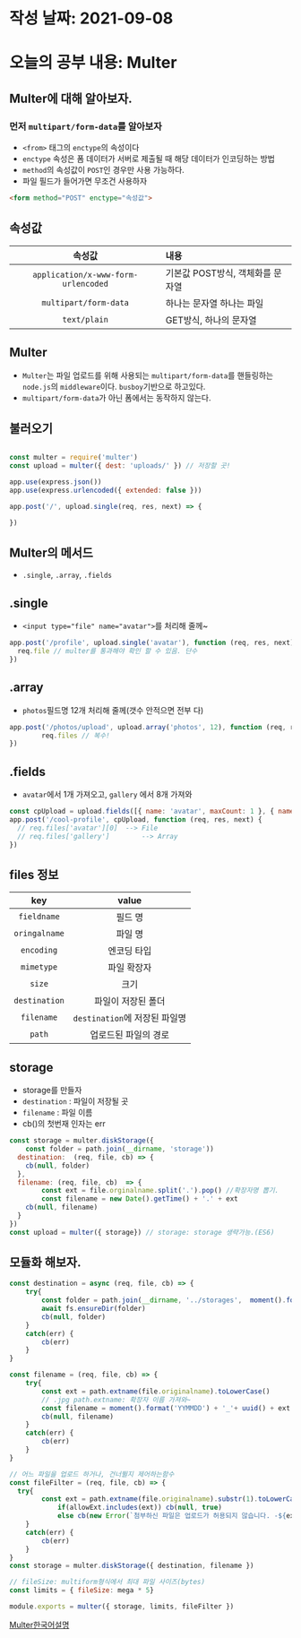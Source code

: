 # 작성 날짜: 2021-09-08 
# 오늘의 공부 내용: Multer
## Multer에 대해 알아보자.

### 먼저 `multipart/form-data`를 알아보자
+ `<from>` 태그의 `enctype`의 속성이다 
+ `enctype` 속성은 폼 데이터가 서버로 제출될 때 해당 데이터가 인코딩하는 방법
+ `method`의 속성값이 `POST`인 경우만 사용 가능하다.
+ 파일 필드가 들어가면 무조건 사용하자

```html
<form method="POST" enctype="속성값">
```

## 속성값
| 속성값 | 내용 |
|:---:|:---|
|`application/x-www-form-urlencoded`| 기본값 POST방식, 객체화를 문자열
|`multipart/form-data`| 하나는 문자열 하나는 파일
|`text/plain`| GET방식, 하나의 문자열

## Multer
+ `Multer`는 파일 업로드를 위해 사용되는 `multipart/form-data`를 핸들링하는 `node.js`의 `middleware`이다. `busboy`기반으로 하고있다.
+ `multipart/form-data`가 아닌 폼에서는 동작하지 않는다.

## 불러오기
```js

const multer = require('multer')
const upload = multer({ dest: 'uploads/' }) // 저장할 곳!

app.use(express.json())
app.use(express.urlencoded({ extended: false }))

app.post('/', upload.single(req, res, next) => {

})
```

## Multer의 메서드
+ `.single`, `.array`, `.fields`

## .single
+ `<input type="file" name="avatar">`를 처리해 줄께~
```js
app.post('/profile', upload.single('avatar'), function (req, res, next) {
  req.file // multer를 통과해야 확인 할 수 있음. 단수
})
```
## .array
+ `photos`필드명 12개 처리해 줄께(갯수 안적으면 전부 다)
```js
app.post('/photos/upload', upload.array('photos', 12), function (req, res, next) {
		req.files // 복수!
})
```
## .fields
+ `avatar`에서 1개 가져오고, `gallery` 에서 8개 가져와
```js
const cpUpload = upload.fields([{ name: 'avatar', maxCount: 1 }, { name: 'gallery', maxCount: 8 }])
app.post('/cool-profile', cpUpload, function (req, res, next) {
  // req.files['avatar'][0]  --> File
  // req.files['gallery']		 --> Array
})
```
## files 정보
|key|value|
|:---:|:------:|
|`fieldname`| 필드 명|
|`oringalname`|파일 명|
|`encoding`| 엔코딩 타입|
|`mimetype`| 파일 확장자|
|`size`|크기|
|`destination`|파일이 저장된 폴더|
|`filename`|`destination`에 저장된 파일명|
|`path`|업로드된 파일의 경로|


## storage
+ storage를 만들자
+ `destination` : 파일이 저장될 곳
+ `filename` : 파일 이름
+ cb()의 첫번재 인자는 err
```js
const storage = multer.diskStorage({
	const folder = path.join(__dirname, 'storage'))
  destination:  (req, file, cb) => {
    cb(null, folder)
  },
  filename: (req, file, cb)  => {
		const ext = file.orginalname.split('.').pop() //확장자명 뽑기.
		const filename = new Date().getTime() + '.' + ext
    cb(null, filename)
  }
})
const upload = multer({ storage}) // storage: storage 생략가능.(ES6)
```
## 모듈화 해보자.

```js
const destination = async (req, file, cb) => {
	try{
		const folder = path.join(__dirname, '../storages',  moment().format('YYMMDD'))
		await fs.ensureDir(folder)
		cb(null, folder)
	}
	catch(err) {
		cb(err)
	}
}

const filename = (req, file, cb) => {
	try{
		const ext = path.extname(file.originalname).toLowerCase()		
		// .jpg path.extname: 확장자 이름 가져와~
		const filename = moment().format('YYMMDD') + '_'+ uuid() + ext
		cb(null, filename)
	}
	catch(err) {
		cb(err)
	}
}

// 어느 파일을 업로드 하거나, 건너뛸지 제어하는함수
const fileFilter = (req, file, cb) => {	
  try{
		const ext = path.extname(file.originalname).substr(1).toLowerCase()
			if(allowExt.includes(ext)) cb(null, true)
			else cb(new Error(`첨부하신 파일은 업로드가 허용되지 않습니다. -${ext}파일 `))
	}
	catch(err) {
		cb(err)
	}
}
const storage = multer.diskStorage({ destination, filename })

// fileSize: multiform형식에서 최대 파일 사이즈(bytes)
const limits = { fileSize: mega * 5}	

module.exports = multer({ storage, limits, fileFilter })
```
[Multer한국어설명](https://github.com/expressjs/multer/blob/master/doc/README-ko.md)




